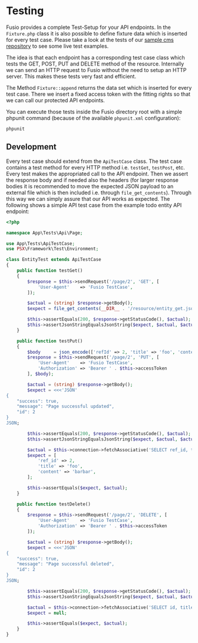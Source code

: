 
# Testing

Fusio provides a complete Test-Setup for your API endpoints. In the `Fixture.php` class it is also possible to define
fixture data which is inserted for every test case. Please take a look at the tests of our
[sample cms repository](https://github.com/apioo/fusio-sample-cms/tree/master/tests) to see some live test examples.

The idea is that each endpoint has a corresponding test case class which tests the GET, POST, PUT and DELETE method of
the resource. Internally we can send an HTTP request to Fusio without the need to setup an HTTP server. This makes these
tests very fast and efficient.

The Method `Fixture::append` returns the data set which is inserted for every test case. There we insert a fixed access
token with the fitting rights so that we can call our protected API endpoints.

You can execute those tests inside the Fusio directory root with a simple phpunit command (because of the available
`phpunit.xml` configuration):

```
phpunit
```

## Development

Every test case should extend from the `ApiTestCase` class. The test case contains a test method for every HTTP method
i.e. `testGet`, `testPost`, etc. Every test makes the appropriated call to the API endpoint. Then we assert the response
body and if needed also the headers (for larger response bodies it is recommended to move the expected JSON payload to
an external file which is then included i.e. through `file_get_contents`). Through this way we can simply assure that our
API works as expected. The following shows a simple API test case from the example todo entity API endpoint:

```php
<?php

namespace App\Tests\Api\Page;

use App\Tests\ApiTestCase;
use PSX\Framework\Test\Environment;

class EntityTest extends ApiTestCase
{
    public function testGet()
    {
        $response = $this->sendRequest('/page/2', 'GET', [
            'User-Agent'    => 'Fusio TestCase',
        ]);

        $actual = (string) $response->getBody();
        $expect = file_get_contents(__DIR__ . '/resource/entity_get.json');

        $this->assertEquals(200, $response->getStatusCode(), $actual);
        $this->assertJsonStringEqualsJsonString($expect, $actual, $actual);
    }

    public function testPut()
    {
        $body     = json_encode(['refId' => 2, 'title' => 'foo', 'content' => 'barbar']);
        $response = $this->sendRequest('/page/2', 'PUT', [
            'User-Agent'    => 'Fusio TestCase',
            'Authorization' => 'Bearer ' . $this->accessToken
        ], $body);

        $actual = (string) $response->getBody();
        $expect = <<<'JSON'
{
    "success": true,
    "message": "Page successful updated",
    "id": 2
}
JSON;

        $this->assertEquals(200, $response->getStatusCode(), $actual);
        $this->assertJsonStringEqualsJsonString($expect, $actual, $actual);

        $actual = $this->connection->fetchAssociative('SELECT ref_id, title, content FROM app_page WHERE id = :id', ['id' => 2]);
        $expect = [
            'ref_id' => 2,
            'title' => 'foo',
            'content' => 'barbar',
        ];

        $this->assertEquals($expect, $actual);
    }

    public function testDelete()
    {
        $response = $this->sendRequest('/page/2', 'DELETE', [
            'User-Agent'    => 'Fusio TestCase',
            'Authorization' => 'Bearer ' . $this->accessToken
        ]);

        $actual = (string) $response->getBody();
        $expect = <<<'JSON'
{
    "success": true,
    "message": "Page successful deleted",
    "id": 2
}
JSON;

        $this->assertEquals(200, $response->getStatusCode(), $actual);
        $this->assertJsonStringEqualsJsonString($expect, $actual, $actual);

        $actual = $this->connection->fetchAssociative('SELECT id, title FROM app_page WHERE id = 2');
        $expect = null;

        $this->assertEquals($expect, $actual);
    }
}
```